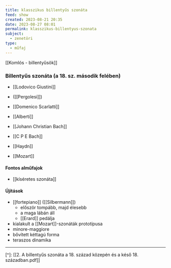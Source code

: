 ```yaml
---
title: klasszikus billentyűs szonáta
feed: show
created: 2023-08-21 20:35
date: 2023-08-27 08:01
permalink: klasszikus-billentyus-szonata
subject:
  - zenetöri
type:
  - műfaj
---
```


[[Komlós - billentyűsök]]

### Billentyűs szonáta (a 18. sz. második felében)

- [[Lodovico Giustini]]
- ([[Pergolesi]])

- [[Domenico Scarlatti]]
- [[Alberti]]

- [[Johann Christian Bach]]

- [[C P E Bach]]
- [[Haydn]]
- [[Mozart]]

#### Fontos alműfajok

- [[kíséretes szonáta]]

#### Újítások

- [[fortepiano]] ([[Silbermann]])
	- először tompább, majd élesebb
	- a maga lábán áll
	- [[Erard]] pedálja
- kialakult a [[Mozart]]-szonáták prototípusa
- minore-maggiore
- bővített kéttagú forma
- teraszos dinamika


---
[^]: [[2. A billentyűs szonáta a 18. század közepén és a késő 18. században.pdf]]